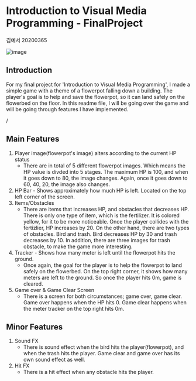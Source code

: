# Introduction to Visual Media Programming - FinalProject
김예서 20200365

![image](https://github.com/marivita126/VMP_FinalProject/assets/89694409/d026d690-5f53-44fa-b32c-a93161b26671)


## Introduction
For my final project for 'Introduction to Visual Media Programming', I made a simple game with a theme of a flowerpot falling down a building. The player's goal is to help and save the flowerpot, so it can land safely on the flowerbed on the floor. In this readme file, I will be going over the game and will be going through features I have implemented.

/

## Main Features
1. Player image(flowerpot's image) alters according to the current HP status
    - There are in total of 5 different flowerpot images. Which means the HP value is divded into 5 stages. The maximum HP is 100, and when it goes down to 80, the image changes. Again, once it goes down to 60, 40, 20, the image also changes.
3. HP Bar - Shows approximately how much HP is left. Located on the top left corner of the screen.
4. Items/Obstacles
    - There are items that increases HP, and obstacles that decreases HP. There is only one type of item, which is the fertilizer. It is colored yellow, for it to be more noticeable. Once the player collides with the fertizlier, HP increases by 20. On the other hand, there are two types of obstacles. Bird and trash. Bird decreases HP by 30 and trash decreases by 10. In addition, there are three images for trash obstacle, to make the game more interesting. 
5. Tracker - Shows how many meter is left until the flowerpot hits the ground.
    - Once again, the goal for the player is to help the flowerpot to land safely on the flowerbed. On the top right corner, it shows how many meters are left to the ground. So once the player hits 0m, game is cleared. 
6. Game over & Game Clear Screen
    - There is a screen for both circumstances; game over, game clear. Game over happens when the HP hits 0. Game clear happens when the meter tracker on the top right hits 0m.

## Minor Features
1. Sound FX
    - There is sound effect when the bird hits the player(flowerpot), and when the trash hits the player. Game clear and game over has its own sound effect as well.
2. Hit FX
    - There is a hit effect when any obstacle hits the player.
